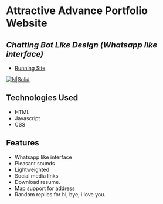 # Attractive Advance Portfolio Website
## _Chatting Bot Like Design (Whatsapp like interface)_


- [Running Site](https://nikhileshsinha.github.io/)

[![N|Solid](images/demo.gif)](https://nikhileshsinha.github.io/)

## Technologies Used

- HTML
- Javascript
- CSS

## Features

- Whatsapp like interface
- Pleasant sounds
- Lightweighted
- Social media links
- Download resume.
- Map support for address
- Random replies for hi, bye, i love you.

